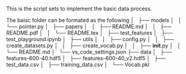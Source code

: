 This is the script sets to implement the basic data process.

The baisc folder can be formated as the following
│   ├── models
│   │   └── pointer.py
│   ├── papers
│   │   ├── README.md
│   │   ├── README.pdf
│   │   └── README.tex
│   ├── test_features
│   ├── test_playground.ipynb
│   ├── utils
│   │   ├── config.py
│   │   ├── create_datasets.py
│   │   ├── create_vocab.py
│   │   ├── __init__.py
│   │   └── README.md
│   └── vs_code_settings.json
├── data
│   ├── features-600-40.hdf5
│   ├── features-600-40_v2.hdf5
│   ├── test_data.csv
│   ├── training_data.csv
│   └── Vocab.pkl